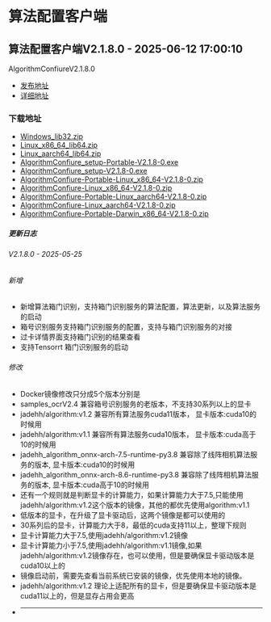# 算法配置客户端
## 算法配置客户端V2.1.8.0 - 2025-06-12 17:00:10
AlgorithmConfiureV2.1.8.0
*  [发布地址](https://github.com/jadehh/AlgorithmConfigUI/releases/tag/V2.1.8.0)
*  [详细地址](https://github.com/jadehh/jadehh_file/releases/tag/AlgorithmConfiureV2.1.8.0)
### 下载地址
* [Windows_lib32.zip](https://github.com/jadehh/jadehh_file/releases/download/AlgorithmConfiureV2.1.8.0/Windows_lib32.zip)
* [Linux_x86_64_lib64.zip](https://github.com/jadehh/jadehh_file/releases/download/AlgorithmConfiureV2.1.8.0/Linux_x86_64_lib64.zip)
* [Linux_aarch64_lib64.zip](https://github.com/jadehh/jadehh_file/releases/download/AlgorithmConfiureV2.1.8.0/Linux_aarch64_lib64.zip)
* [AlgorithmConfiure_setup-Portable-V2.1.8-0.exe](https://github.com/jadehh/jadehh_file/releases/download/AlgorithmConfiureV2.1.8.0/AlgorithmConfiure_setup-Portable-V2.1.8-0.exe)
* [AlgorithmConfiure_setup-V2.1.8-0.exe](https://github.com/jadehh/jadehh_file/releases/download/AlgorithmConfiureV2.1.8.0/AlgorithmConfiure_setup-V2.1.8-0.exe)
* [AlgorithmConfiure-Portable-Linux_x86_64-V2.1.8-0.zip](https://github.com/jadehh/jadehh_file/releases/download/AlgorithmConfiureV2.1.8.0/AlgorithmConfiure-Portable-Linux_x86_64-V2.1.8-0.zip)
* [AlgorithmConfiure-Linux_x86_64-V2.1.8-0.zip](https://github.com/jadehh/jadehh_file/releases/download/AlgorithmConfiureV2.1.8.0/AlgorithmConfiure-Linux_x86_64-V2.1.8-0.zip)
* [AlgorithmConfiure-Portable-Linux_aarch64-V2.1.8-0.zip](https://github.com/jadehh/jadehh_file/releases/download/AlgorithmConfiureV2.1.8.0/AlgorithmConfiure-Portable-Linux_aarch64-V2.1.8-0.zip)
* [AlgorithmConfiure-Linux_aarch64-V2.1.8-0.zip](https://github.com/jadehh/jadehh_file/releases/download/AlgorithmConfiureV2.1.8.0/AlgorithmConfiure-Linux_aarch64-V2.1.8-0.zip)
* [AlgorithmConfiure-Portable-Darwin_x86_64-V2.1.8-0.zip](https://github.com/jadehh/jadehh_file/releases/download/AlgorithmConfiureV2.1.8.0/AlgorithmConfiure-Portable-Darwin_x86_64-V2.1.8-0.zip)
##### 更新日志
###### V2.1.8.0 - 2025-05-25
###### 新增
* 新增算法箱门识别，支持箱门识别服务的算法配置，算法更新，以及算法服务的启动
* 箱号识别服务支持箱门识别服务的配置，支持与箱门识别服务的对接
* 过卡详情界面支持箱门识别的结果查看
* 支持Tensorrt 箱门识别服务的启动
###### 修改
* Docker镜像修改只分成5个版本分别是
* samples_ocrV2.4 兼容箱号识别服务的老版本，不支持30系列以上的显卡
* jadehh/algorithm:v1.2  兼容所有算法服务cuda11版本， 显卡版本:cuda10的时候用
* jadehh/algorithm:v1.1  兼容所有算法服务cuda10版本， 显卡版本:cuda高于10的时候用
* jadehh_algorithm_onnx-arch-7.5-runtime-py3.8 兼容除了线阵相机算法服务的版本, 显卡版本:cuda10的时候用
* jadehh_algorithm_onnx-arch-8.6-runtime-py3.8 兼容除了线阵相机算法服务的版本, 显卡版本:cuda高于10的时候用
* 还有一个规则就是判断显卡的计算能力，如果计算能力大于7.5,只能使用jadehh/algorithm:v1.2这个版本的镜像，其他的都优先使用algorithm:v1.1
* 低版本的显卡，在升级了显卡驱动后，这两个镜像是都可以使用的
* 30系列后的显卡，计算能力大于8，最低的cuda支持11以上，整理下规则
* 显卡计算能力大于7.5,使用jadehh/algorithm:v1.2镜像
* 显卡计算能力小于7.5,使用jadehh/algorithm:v1.1镜像,如果jadehh/algorithm:v1.2镜像存在，也可以使用，但是要确保显卡驱动版本是cuda10以上的
* 镜像启动前，需要先查看当前系统已安装的镜像，优先使用本地的镜像。
* jadehh/algorithm:v1.2 理论上适配所有的显卡，但是要确保显卡驱动版本是cuda11以上的，但是显存占用会更高
* ----
